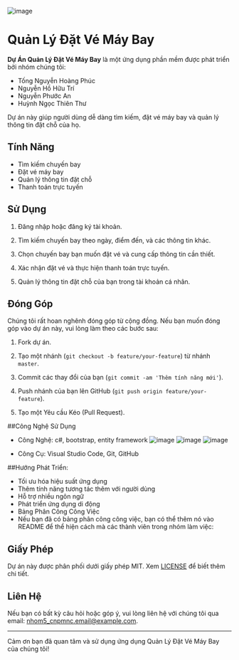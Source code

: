 ![image](https://github.com/Htr2003/Nhom5_HeThongMuaVeMayBay_T5_Ca2/assets/147679800/5717be62-e0c5-4222-a07f-97d563d3aa3d)
# Quản Lý Đặt Vé Máy Bay

**Dự Án Quản Lý Đặt Vé Máy Bay** là một ứng dụng phần mềm được phát triển bởi nhóm chúng tôi: 

- Tống Nguyễn Hoàng Phúc
- Nguyễn Hồ Hữu Trí 
- Nguyễn Phước An 
- Huỳnh Ngọc Thiên Thư  

Dự án này giúp người dùng dễ dàng tìm kiếm, đặt vé máy bay và quản lý thông tin đặt chỗ của họ.

## Tính Năng

- Tìm kiếm chuyến bay
- Đặt vé máy bay
- Quản lý thông tin đặt chỗ
- Thanh toán trực tuyến

## Sử Dụng

1. Đăng nhập hoặc đăng ký tài khoản.

2. Tìm kiếm chuyến bay theo ngày, điểm đến, và các thông tin khác.

3. Chọn chuyến bay bạn muốn đặt vé và cung cấp thông tin cần thiết.

4. Xác nhận đặt vé và thực hiện thanh toán trực tuyến.

5. Quản lý thông tin đặt chỗ của bạn trong tài khoản cá nhân.

## Đóng Góp

Chúng tôi rất hoan nghênh đóng góp từ cộng đồng. Nếu bạn muốn đóng góp vào dự án này, vui lòng làm theo các bước sau:

1. Fork dự án.

2. Tạo một nhánh (`git checkout -b feature/your-feature`) từ nhánh `master`.

3. Commit các thay đổi của bạn (`git commit -am 'Thêm tính năng mới'`).

4. Push nhánh của bạn lên GitHub (`git push origin feature/your-feature`).

5. Tạo một Yêu cầu Kéo (Pull Request).

##Công Nghệ Sử Dụng

-  Công Nghệ: c#, bootstrap, entity framework
![image](https://github.com/Htr2003/Nhom5_HeThongMuaVeMayBay_T5_Ca2/assets/147679800/4c30d2c5-6826-4735-8e4f-ffe0a886f6ab)
![image](https://github.com/Htr2003/Nhom5_HeThongMuaVeMayBay_T5_Ca2/assets/147679800/a98bf4ec-14e0-4860-93d4-e6221c4d46bf)
![image](https://github.com/Htr2003/Nhom5_HeThongMuaVeMayBay_T5_Ca2/assets/147679800/ab103af0-1a50-4906-b9e0-f80a06d2ed16)



-  Công Cụ: Visual Studio Code, Git, GitHub


##Hướng Phát Triển:

-  Tối ưu hóa hiệu suất ứng dụng
-  Thêm tính năng tương tác thêm với người dùng
-  Hỗ trợ nhiều ngôn ngữ
-  Phát triển ứng dụng di động
-  Bảng Phân Công Công Việc
-  Nếu bạn đã có bảng phân công công việc, bạn có thể thêm nó vào README để thể hiện cách mà các thành viên trong nhóm làm việc:

## Giấy Phép

Dự án này được phân phối dưới giấy phép MIT. Xem [LICENSE](LICENSE) để biết thêm chi tiết.

## Liên Hệ

Nếu bạn có bất kỳ câu hỏi hoặc góp ý, vui lòng liên hệ với chúng tôi qua email: nhom5_cnpmnc.email@example.com.

---

Cảm ơn bạn đã quan tâm và sử dụng ứng dụng Quản Lý Đặt Vé Máy Bay của chúng tôi!



